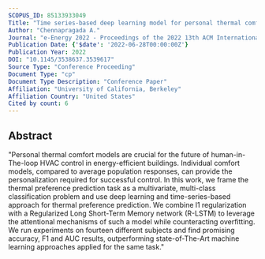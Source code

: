 ```yaml
---
SCOPUS_ID: 85133933049
Title: "Time series-based deep learning model for personal thermal comfort prediction"
Author: "Chennapragada A."
Journal: "e-Energy 2022 - Proceedings of the 2022 13th ACM International Conference on Future Energy Systems"
Publication Date: {'$date': '2022-06-28T00:00:00Z'}
Publication Year: 2022
DOI: "10.1145/3538637.3539617"
Source Type: "Conference Proceeding"
Document Type: "cp"
Document Type Description: "Conference Paper"
Affiliation: "University of California, Berkeley"
Affiliation Country: "United States"
Cited by count: 6
---
```


## Abstract
"Personal thermal comfort models are crucial for the future of human-in-The-loop HVAC control in energy-efficient buildings. Individual comfort models, compared to average population responses, can provide the personalization required for successful control. In this work, we frame the thermal preference prediction task as a multivariate, multi-class classification problem and use deep learning and time-series-based approach for thermal preference prediction. We combine l1 regularization with a Regularized Long Short-Term Memory network (R-LSTM) to leverage the attentional mechanisms of such a model while counteracting overfitting. We run experiments on fourteen different subjects and find promising accuracy, F1 and AUC results, outperforming state-of-The-Art machine learning approaches applied for the same task."
